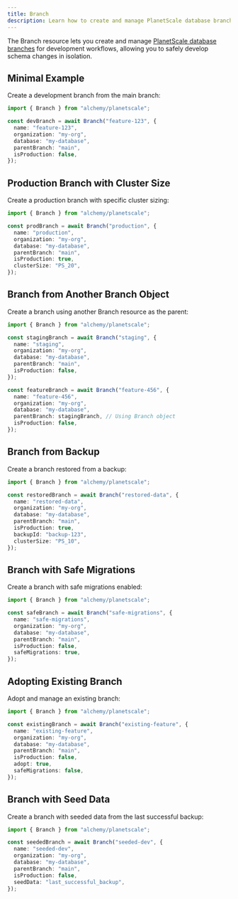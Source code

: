```yaml
---
title: Branch
description: Learn how to create and manage PlanetScale database branches for development workflows and production scaling.
---
```


The Branch resource lets you create and manage [PlanetScale database branches](https://planetscale.com/docs/concepts/branching) for development workflows, allowing you to safely develop schema changes in isolation.

## Minimal Example

Create a development branch from the main branch:

```ts
import { Branch } from "alchemy/planetscale";

const devBranch = await Branch("feature-123", {
  name: "feature-123",
  organization: "my-org",
  database: "my-database",
  parentBranch: "main",
  isProduction: false,
});
```

## Production Branch with Cluster Size

Create a production branch with specific cluster sizing:

```ts
import { Branch } from "alchemy/planetscale";

const prodBranch = await Branch("production", {
  name: "production",
  organization: "my-org",
  database: "my-database",
  parentBranch: "main",
  isProduction: true,
  clusterSize: "PS_20",
});
```

## Branch from Another Branch Object

Create a branch using another Branch resource as the parent:

```ts
import { Branch } from "alchemy/planetscale";

const stagingBranch = await Branch("staging", {
  name: "staging",
  organization: "my-org",
  database: "my-database",
  parentBranch: "main",
  isProduction: false,
});

const featureBranch = await Branch("feature-456", {
  name: "feature-456",
  organization: "my-org",
  database: "my-database",
  parentBranch: stagingBranch, // Using Branch object
  isProduction: false,
});
```

## Branch from Backup

Create a branch restored from a backup:

```ts
import { Branch } from "alchemy/planetscale";

const restoredBranch = await Branch("restored-data", {
  name: "restored-data",
  organization: "my-org",
  database: "my-database",
  parentBranch: "main",
  isProduction: true,
  backupId: "backup-123",
  clusterSize: "PS_10",
});
```

## Branch with Safe Migrations

Create a branch with safe migrations enabled:

```ts
import { Branch } from "alchemy/planetscale";

const safeBranch = await Branch("safe-migrations", {
  name: "safe-migrations",
  organization: "my-org",
  database: "my-database",
  parentBranch: "main",
  isProduction: false,
  safeMigrations: true,
});
```

## Adopting Existing Branch

Adopt and manage an existing branch:

```ts
import { Branch } from "alchemy/planetscale";

const existingBranch = await Branch("existing-feature", {
  name: "existing-feature",
  organization: "my-org",
  database: "my-database",
  parentBranch: "main",
  isProduction: false,
  adopt: true,
  safeMigrations: false,
});
```

## Branch with Seed Data

Create a branch with seeded data from the last successful backup:

```ts
import { Branch } from "alchemy/planetscale";

const seededBranch = await Branch("seeded-dev", {
  name: "seeded-dev",
  organization: "my-org",
  database: "my-database",
  parentBranch: "main",
  isProduction: false,
  seedData: "last_successful_backup",
});
```
